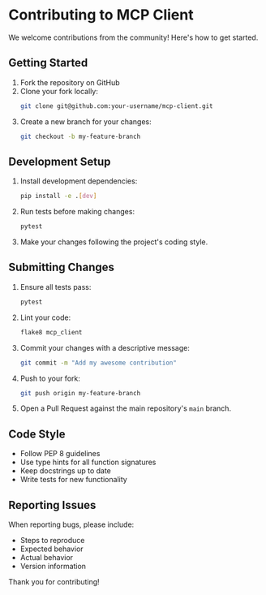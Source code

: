 # Contributing to MCP Client

We welcome contributions from the community! Here's how to get started.

## Getting Started

1. Fork the repository on GitHub
2. Clone your fork locally:
   ```bash
   git clone git@github.com:your-username/mcp-client.git
   ```
3. Create a new branch for your changes:
   ```bash
   git checkout -b my-feature-branch
   ```

## Development Setup

1. Install development dependencies:
   ```bash
   pip install -e .[dev]
   ```

2. Run tests before making changes:
   ```bash
   pytest
   ```

3. Make your changes following the project's coding style.

## Submitting Changes

1. Ensure all tests pass:
   ```bash
   pytest
   ```

2. Lint your code:
   ```bash
   flake8 mcp_client
   ```

3. Commit your changes with a descriptive message:
   ```bash
   git commit -m "Add my awesome contribution"
   ```

4. Push to your fork:
   ```bash
   git push origin my-feature-branch
   ```

5. Open a Pull Request against the main repository's `main` branch.

## Code Style

- Follow PEP 8 guidelines
- Use type hints for all function signatures
- Keep docstrings up to date
- Write tests for new functionality

## Reporting Issues

When reporting bugs, please include:
- Steps to reproduce
- Expected behavior
- Actual behavior
- Version information

Thank you for contributing!
